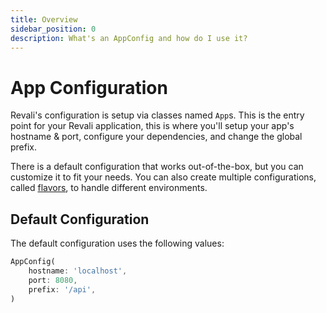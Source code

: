 ```yaml
---
title: Overview
sidebar_position: 0
description: What's an AppConfig and how do I use it?
---
```


# App Configuration

Revali's configuration is setup via classes named `App`s. This is the entry point for your Revali application, this is where you'll setup your app's hostname & port, configure your dependencies, and change the global prefix.

There is a default configuration that works out-of-the-box, but you can customize it to fit your needs. You can also create multiple configurations, called [flavors], to handle different environments.

## Default Configuration

The default configuration uses the following values:

```dart
AppConfig(
    hostname: 'localhost',
    port: 8080,
    prefix: '/api',
)
```

[flavors]: ./flavors.md
